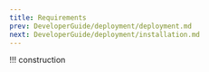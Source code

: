 ```yaml
---
title: Requirements
prev: DeveloperGuide/deployment/deployment.md
next: DeveloperGuide/deployment/installation.md
---
```


!!! construction